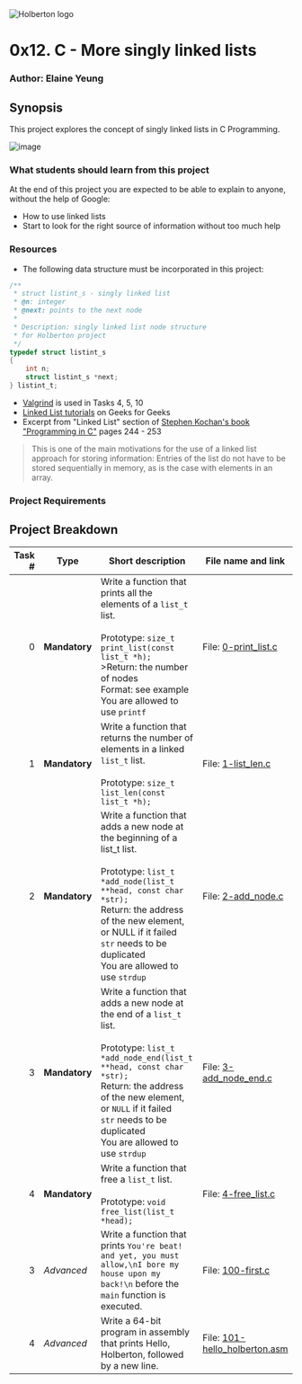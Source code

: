 <img src="https://www.holbertonschool.com/assets/holberton-logo-1cc451260ca3cd297def53f2250a9794810667c7ca7b5fa5879a569a457bf16f.png" alt="Holberton logo">

# 0x12. C - More singly linked lists

### Author: Elaine Yeung

## Synopsis
This project explores the concept of singly linked lists in C Programming.

![image](https://cloud.githubusercontent.com/assets/23224088/24430152/1a2fde02-13ca-11e7-8a67-f2420de7c4aa.png)
### What students should learn from this project

At the end of this project you are expected to be able to explain to anyone, without the help of Google:
- How to use linked lists
- Start to look for the right source of information without too much help

### Resources
- The following data structure must be incorporated in this project:
```C
/**
 * struct listint_s - singly linked list
 * @n: integer
 * @next: points to the next node
 *
 * Description: singly linked list node structure
 * for Holberton project
 */
typedef struct listint_s
{
    int n;
    struct listint_s *next;
} listint_t;
```
- [Valgrind](http://valgrind.org/docs/) is used in Tasks  4, 5, 10
- [Linked List tutorials](http://www.geeksforgeeks.org/data-structures/linked-list/) on Geeks for Geeks
- Excerpt from "Linked List" section of [Stephen Kochan's book "Programming in C"](https://www.google.com/webhp?sourceid=chrome-instant&ion=1&espv=2&ie=UTF-8#q=kochan+programming+in+c&*) pages 244 - 253
>This is one of the main motivations for the use of a linked list approach for storing information: Entries of the list do not have to be stored sequentially in memory, as is the case with elements in an array.
>

### Project Requirements

## Project Breakdown
| Task # | Type | Short description | File name and link |
| ---: | --- | --- | --- |
|0 | **Mandatory**  |Write a function that prints all the elements of a `list_t` list.<br><br>Prototype: `size_t print_list(const list_t *h);`<br>>Return: the number of nodes<br>Format: see example<br>You are allowed to use `printf`<br>   | File: [0-print_list.c](./0-print_list.c) |
|1 | **Mandatory** | Write a function that returns the number of elements in a linked `list_t` list.<br><br>Prototype: `size_t list_len(const list_t *h);`   | File: [1-list_len.c](./1-list_len.c) |
|2 | **Mandatory** | Write a function that adds a new node at the beginning of a list_t list.<br><br>Prototype: `list_t *add_node(list_t **head, const char *str);`<br>Return: the address of the new element, or NULL if it failed<br>`str` needs to be duplicated<br>You are allowed to use `strdup`   | File: [2-add_node.c](./2-add_node.c) |
|3 | **Mandatory** | Write a function that adds a new node at the end of a `list_t` list.<br><br>Prototype: `list_t *add_node_end(list_t **head, const char *str);`<br>Return: the address of the new element, or `NULL` if it failed<br>`str` needs to be duplicated<br>You are allowed to use `strdup`   | File: [3-add_node_end.c](./3-add_node_end.c) |
|4 | **Mandatory** | Write a function that free a `list_t` list.<br><br>Prototype: `void free_list(list_t *head);`    | File: [4-free_list.c](./4-free_list.c)|
|3 | *Advanced* | Write a function that prints `You're beat! and yet, you must allow,\nI bore my house upon my back!\n` before the `main` function is executed.    |File: [100-first.c](./100-first.c) |
|4 | *Advanced* | Write a 64-bit program in assembly that prints Hello, Holberton, followed by a new line. | File: [101-hello_holberton.asm](./101-hello_holberton.asm) |